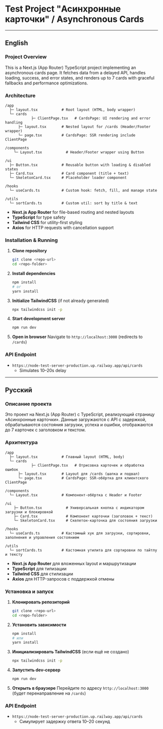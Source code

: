 # Test Project "Асинхронные карточки" / Asynchronous Cards

---

## English

### Project Overview
This is a Next.js (App Router) TypeScript project implementing an asynchronous cards page. It fetches data from a delayed API, handles loading, success, and error states, and renders up to 7 cards with graceful fallbacks and performance optimizations.

### Architecture
```
/app
  ├─ layout.tsx           # Root layout (HTML, body wrapper)
  └─ cards
			├─ ClientPage.tsx   # CardsPage: UI rendering and error handling
      ├─ layout.tsx       # Nested layout for /cards (Header/Footer wrapper)
      └─ page.tsx         # CardsPage: SSR rendering include ClientPage

/components
	└─ Layout.tsx           # Header/Footer wrapper using Button

/ui
  ├─ Button.tsx           # Reusable button with loading & disabled states
  ├─ Card.tsx             # Card component (title + text)
  └─ SkeletonCard.tsx     # Placeholder loader component

/hooks
  └─ useCards.ts          # Custom hook: fetch, fill, and manage state

/utils
  └─ sortCards.ts         # Custom util: sort by title & text
```

- **Next.js App Router** for file-based routing and nested layouts
- **TypeScript** for type safety
- **Tailwind CSS** for utility-first styling
- **Axios** for HTTP requests with cancellation support

### Installation & Running
1. **Clone repository**
   ```bash
   git clone <repo-url>
   cd <repo-folder>
   ```
2. **Install dependencies**
   ```bash
   npm install
   # or
   yarn install
   ```
3. **Initialize TailwindCSS** (if not already generated)
   ```bash
   npx tailwindcss init -p
   ```
4. **Start development server**
   ```bash
   npm run dev
   ```
5. **Open in browser**
   Navigate to `http://localhost:3000` (redirects to `/cards`)

### API Endpoint
- `https://node-test-server-production.up.railway.app/api/cards`
  - Simulates 10–20s delay

---

## Русский

### Описание проекта
Это проект на Next.js (App Router) с TypeScript, реализующий страницу «Асинхронные карточки». Данные загружаются с API с задержкой, обрабатываются состояния загрузки, успеха и ошибки, отображаются до 7 карточек с заголовком и текстом.

### Архитектура
```
/app
  ├─ layout.tsx           # Главный layout (HTML, body)
  └─ cards
			├─ ClientPage.tsx   # Отрисовка карточек и обработка ошибок
      ├─ layout.tsx       # Layout для /cards (шапка и подвал)
      └─ page.tsx         # CardsPage: SSR-обёртка для клиентского ClientPage

/components
  └─ Layout.tsx           # Компонент-обёртка с Header и Footer

/ui
	├─ Button.tsx           # Универсальная кнопка с индикатором загрузки и блокировкой
	├─ Card.tsx             # Компонент карточки (заголовок + текст)
	└─ SkeletonCard.tsx     # Скелетон-карточка для состояния загрузки

/hooks
  └─ useCards.ts          # Кастомный хук для загрузки, сортировки, заполнения и управления состоянием

/utils
  └─ sortCards.ts         # Кастомная утилита для сортировки по тайтлу и тексту
```

- **Next.js App Router** для вложенных layout и маршрутизации
- **TypeScript** для типизации
- **Tailwind CSS** для стилизации
- **Axios** для HTTP-запросов с поддержкой отмены

### Установка и запуск
1. **Клонировать репозиторий**
   ```bash
   git clone <repo-url>
   cd <repo-folder>
   ```
2. **Установить зависимости**
   ```bash
   npm install
   # или
   yarn install
   ```
3. **Инициализировать TailwindCSS** (если ещё не создано)
   ```bash
   npx tailwindcss init -p
   ```
4. **Запустить dev-сервер**
   ```bash
   npm run dev
   ```
5. **Открыть в браузере**
   Перейдите по адресу `http://localhost:3000` (будет перенаправление на `/cards`)

### API Endpoint
- `https://node-test-server-production.up.railway.app/api/cards`
  - Симулирует задержку ответа 10–20 секунд

